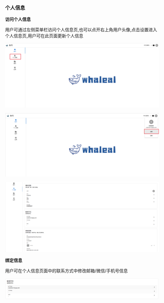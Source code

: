 ### 个人信息

__访问个人信息__

用户可通过左侧菜单栏访问个人信息页,也可以点开右上角用户头像,点击设置进入个人信息页,用户可在此页面更新个人信息

![userInfo1.png](../../../images/whalealAccount/userInfo1.png)

![userInfo2.png](../../../images/whalealAccount/userInfo2.png)

![userInfo3.png](../../../images/whalealAccount/userInfo3.png)

__绑定信息__

用户可在个人信息页面中的联系方式中修改邮箱/微信/手机号信息

![userInfo4.png](../../../images/whalealAccount/userInfo4.png)


